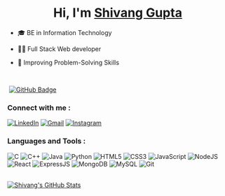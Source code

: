 

<h1 align="center">Hi, I'm <a href="https://shivanggupta.vercel.app/" target="_blank">  Shivang  Gupta </a></h1>

- 🎓 BE in Information Technology 

- 👨‍💻 Full Stack Web developer

- 🌱 Improving Problem-Solving Skills

<br>


<p align="left"> <img src="https://komarev.com/ghpvc/?username=shivang17d&label=profile%20views&color=0e75b6&style=flat" alt="" /> 
<a href="https://github.com/m-sehrawat?tab=followers"><img src="https://img.shields.io/github/followers/shivang17d?label=Followers&style=social" alt="GitHub Badge"></a>
</p>


<h3 align="left">Connect with me :</h3>
<div align="left">
  <a href="https://www.linkedin.com/in/shivang-gupta-141470219/"><img alt="LinkedIn" src="https://img.shields.io/badge/LinkedIn-0077B5?style=flat&logo=linkedin&logoColor=white"/></a>
  <a href="mailto:shivangguptaxd@gmail.com"><img alt="Gmail" src="https://img.shields.io/badge/Gmail-D14836?style=flat&logo=gmail&logoColor=white"/></a>
  <a href="https://www.instagram.com/_shivang.gupta_"><img alt="Instagram" src="https://img.shields.io/badge/Instagram-E4405F?style=flat&logo=instagram&logoColor=white"/></a>
</div>


<h3 align="left">Languages and Tools :</h3>
<div align="left">
<img alt="C" src="https://img.shields.io/badge/C-00599C?style=for-the-badge&logo=c&logoColor=white"/>
<img alt="C++" src="https://img.shields.io/badge/C%2B%2B-00599C?style=for-the-badge&logo=c%2B%2B&logoColor=white"/> 
<img alt="Java" src="https://img.shields.io/badge/Java-ED8B00?style=for-the-badge&logo=java&logoColor=white"/>
<img alt="Python" src="https://img.shields.io/badge/Python-FFD43B?style=for-the-badge&logo=python&logoColor=blue"/>
<img alt="HTML5" src="https://img.shields.io/badge/html5-%23E34F26.svg?style=for-the-badge&logo=html5&logoColor=white"/>
<img alt="CSS3" src="https://img.shields.io/badge/css3-%231572B6.svg?style=for-the-badge&logo=css3&logoColor=white"/> 
<img alt="JavaScript" src="https://img.shields.io/badge/javascript-%23323330.svg?style=for-the-badge&logo=javascript&logoColor=%23F7DF1E"/> 
<img alt="NodeJS" src="https://img.shields.io/badge/node.js-%2343853D.svg?style=for-the-badge&logo=node-dot-js&logoColor=white"/>
<img alt="React" src="https://img.shields.io/badge/react-%2320232a.svg?style=for-the-badge&logo=react&logoColor=%2361DAFB"/>
<img alt="ExpressJS" src="https://img.shields.io/badge/Express.js-000000?style=for-the-badge&logo=express&logoColor=white"/>
<img alt="MongoDB" src="https://img.shields.io/badge/MongoDB-4EA94B?style=for-the-badge&logo=mongodb&logoColor=white"/>
<img alt="MySQL" src="https://img.shields.io/badge/MySQL-005C84?style=for-the-badge&logo=mysql&logoColor=white"/>
<img alt="Git" src="https://img.shields.io/badge/git-%23F05033.svg?&style=for-the-badge&logo=git&logoColor=white"/>
</div>



<br/>

[![Shivang's GitHub Stats](https://github-readme-stats.vercel.app/api?username=shivang17d&hide=issues&count_private=true&show_icons=true&theme=calm)](https://github-readme-stats.vercel.app/api?username=shivang17d&hide=issues&count_private=true&show_icons=true&theme=calm)




